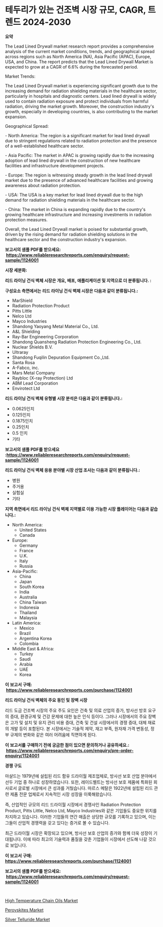 <p><h1>테두리가 있는 건조벽 시장 규모, CAGR, 트렌드 2024-2030</h1></p><p><strong>요약</strong></p>
<p><p>The Lead Lined Drywall market research report provides a comprehensive analysis of the current market conditions, trends, and geographical spread across regions such as North America (NA), Asia Pacific (APAC), Europe, USA, and China. The report predicts that the Lead Lined Drywall Market is expected to grow at a CAGR of 6.6% during the forecasted period.</p><p>Market Trends:</p><p>The Lead Lined Drywall market is experiencing significant growth due to the increasing demand for radiation shielding materials in the healthcare sector, particularly in hospitals and diagnostic centers. Lead lined drywall is widely used to contain radiation exposure and protect individuals from harmful radiation, driving the market growth. Moreover, the construction industry's growth, especially in developing countries, is also contributing to the market expansion.</p><p>Geographical Spread:</p><p>- North America: The region is a significant market for lead lined drywall due to stringent regulations related to radiation protection and the presence of a well-established healthcare sector.</p><p>- Asia Pacific: The market in APAC is growing rapidly due to the increasing adoption of lead lined drywall in the construction of new healthcare facilities and infrastructure development projects.</p><p>- Europe: The region is witnessing steady growth in the lead lined drywall market due to the presence of advanced healthcare facilities and growing awareness about radiation protection.</p><p>- USA: The USA is a key market for lead lined drywall due to the high demand for radiation shielding materials in the healthcare sector.</p><p>- China: The market in China is expanding rapidly due to the country's growing healthcare infrastructure and increasing investments in radiation protection measures.</p><p>Overall, the Lead Lined Drywall market is poised for substantial growth, driven by the rising demand for radiation shielding solutions in the healthcare sector and the construction industry's expansion.</p></p>
<p><strong>보고서의 샘플 PDF를 받으세요: &nbsp;<a href="https://www.reliableresearchreports.com/enquiry/request-sample/1124001">https://www.reliableresearchreports.com/enquiry/request-sample/1124001</a></strong></p>
<p><strong>시장 세분화:</strong></p>
<p><strong> 리드 라이닝 건식 벽체 시장은 개요, 배포, 애플리케이션 및 지역으로 더 분류됩니다. :</strong></p>
<p><strong>구성요소 측면에서는 리드 라이닝 건식 벽체 시장은 다음과 같이 분류됩니다.:</strong></p>
<p><ul><li>MarShield</li><li>Radiation Protection Product</li><li>Pitts Little</li><li>Nelco Ltd</li><li>Mayco Industries</li><li>Shandong Yaoyang Metal Material Co., Ltd.</li><li>A&L Shielding</li><li>Ray-Bar Engineering Corporation</li><li>Shandong Quansheng Radiation Protection Engineering Co., Ltd.</li><li>Nuclear Shields B.V.</li><li>Ultraray</li><li>Shandong Fuqilin Depuration Equipment Co.,Ltd.</li><li>Santa Rosa</li><li>A-Fabco, inc.</li><li>Mars Metal Company</li><li>Raybloc (X-ray Protection) Ltd</li><li>ABM Lead Corporation</li><li>Envirotect Ltd</li></ul></p>
<p><strong> 리드 라이닝 건식 벽체 유형별 시장 분석은 다음과 같이 분류됩니다.:</strong></p>
<p><ul><li>0.0625인치</li><li>0.125인치</li><li>0.1875인치</li><li>0.25인치</li><li>0.5 인치</li><li>기타</li></ul></p>
<p><strong>보고서의 샘플 PDF를 받으세요 :<a href="https://www.reliableresearchreports.com/enquiry/request-sample/1124001">https://www.reliableresearchreports.com/enquiry/request-sample/1124001</a></strong></p>
<p><strong> 리드 라이닝 건식 벽체 응용 분야별 시장 산업 조사는 다음과 같이 분류됩니다.:</strong></p>
<p><ul><li>병원</li><li>주거용</li><li>실험실</li><li>기타</li></ul></p>
<p><strong>지역 측면에서 리드 라이닝 건식 벽체 지역별로 이용 가능한 시장 플레이어는 다음과 같습니다.:</strong></p>
<p><ul>
    <li>
        North America:
        <ul>
            <li>United States</li>
            <li>Canada</li>
        </ul>
    </li>
    <li>
        Europe:
        <ul>
            <li>Germany</li>
            <li>France</li>
            <li>U.K.</li>
            <li>Italy</li>
            <li>Russia</li>
        </ul>
    </li>
    <li>
        Asia-Pacific:
        <ul>
            <li>China</li>
            <li>Japan</li>
            <li>South Korea</li>
            <li>India</li>
            <li>Australia</li>
            <li>China Taiwan</li>
            <li>Indonesia</li>
            <li>Thailand</li>
            <li>Malaysia</li>
        </ul>
    </li>
    <li>
        Latin America:
        <ul>
            <li>Mexico</li>
            <li>Brazil</li>
            <li>Argentina Korea</li>
            <li>Colombia</li>
        </ul>
    </li>
    <li>
        Middle East & Africa:
        <ul>
            <li>Turkey</li>
            <li>Saudi</li>
            <li>Arabia</li>
            <li>UAE</li>
            <li>Korea</li>
        </ul>
    </li>
    </ul></p>
<p><strong>이 보고서 구매: &nbsp;<a href="https://www.reliableresearchreports.com/purchase/1124001">https://www.reliableresearchreports.com/purchase/1124001</a></strong></p>
<p><strong>리드 라이닝 건식 벽체의 주요 동인 및 장벽 시장</strong></p>
<p><p>리드 도금 건조벽 시장의 주요 주도 요인은 건축 및 의료 산업의 증가, 방사선 방호 요구의 증대, 환경규제 및 건강 문제에 대한 높은 인식 등이다. 그러나 시장에서의 주요 장벽은 고가 및 설치 및 유지 관리 비용 증대, 건축 및 건설 시장에서의 경쟁 증대, 대체 재료의 개발 등이 포함된다. 본 시장에서는 기술적 제약, 재고 부족, 원자재 가격 변동성, 정부 규제의 변화와 같은 여러 어려움에 직면하게 된다.</p></p>
<p><strong>이 보고서를 구매하기 전에 궁금한 점이 있으면 문의하거나 공유하세요.: &nbsp;<a href="https://www.reliableresearchreports.com/enquiry/pre-order-enquiry/1124001">https://www.reliableresearchreports.com/enquiry/pre-order-enquiry/1124001</a></strong></p>
<p><strong>경쟁 구도</strong></p>
<p><p>마샬드는 1979년에 설립된 리드 함유 드라이월 제조업체로, 방사선 보호 산업 분야에서 선두 기업 중 하나로 성장하였습니다. 또한, 레이드벨트는 방사선 보호 제품에 특화된 회사로서 글로벌 시장에서 큰 성과를 거뒀습니다. 마르스 메탈은 1922년에 설립된 리드 관련 제품 전문 업체로서 지속적인 시장 성장을 이룩해왔습니다.</p><p>즉, 산업적인 규모의 리드 드라이월 시장에서 경쟁사인 Radiation Protection Product, Pitts Little, Nelco Ltd, Mayco Industries와 같은 기업들도 중요한 위치를 차지하고 있습니다. 이러한 기업들의 연간 매출은 상당한 규모를 기록하고 있으며, 이는 그들이 산업적 경쟁력을 갖고 있다는 증거로 볼 수 있습니다.</p><p>최근 드라이월 시장은 확장되고 있으며, 방사선 보호 산업의 증가와 함께 더욱 성장이 기대됩니다. 이에 따라 최고의 기술력과 품질을 갖춘 기업들이 시장에서 선도해 나갈 것으로 보입니다.</p></p>
<p><strong>이 보고서 구매: &nbsp; <a href="https://www.reliableresearchreports.com/purchase/1124001">https://www.reliableresearchreports.com/purchase/1124001</a></strong></p>
<p><strong>보고서의 샘플 PDF를 받으세요: &nbsp;<a href="https://www.reliableresearchreports.com/enquiry/request-sample/1124001">https://www.reliableresearchreports.com/enquiry/request-sample/1124001</a></strong><strong></strong></p>
<p>&nbsp;</p>
<p><p><a href="https://github.com/angelajermaine/Market-Research-Report-List-2/blob/main/high-temperature-chain-oils-market.md">High Temperature Chain Oils Market</a></p><p><a href="https://github.com/shotows/Market-Research-Report-List-1/blob/main/perovskites-market.md">Perovskites Market</a></p><p><a href="https://github.com/beatblasta/Market-Research-Report-List-2/blob/main/silver-telluride-market.md">Silver Telluride Market</a></p></p>